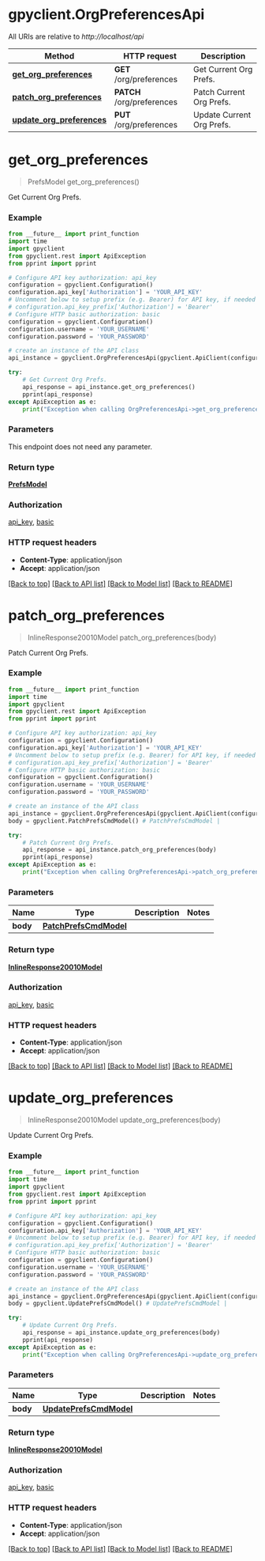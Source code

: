 # gpyclient.OrgPreferencesApi

All URIs are relative to *http://localhost/api*

Method | HTTP request | Description
------------- | ------------- | -------------
[**get_org_preferences**](OrgPreferencesApi.md#get_org_preferences) | **GET** /org/preferences | Get Current Org Prefs.
[**patch_org_preferences**](OrgPreferencesApi.md#patch_org_preferences) | **PATCH** /org/preferences | Patch Current Org Prefs.
[**update_org_preferences**](OrgPreferencesApi.md#update_org_preferences) | **PUT** /org/preferences | Update Current Org Prefs.


# **get_org_preferences**
> PrefsModel get_org_preferences()

Get Current Org Prefs.

### Example
```python
from __future__ import print_function
import time
import gpyclient
from gpyclient.rest import ApiException
from pprint import pprint

# Configure API key authorization: api_key
configuration = gpyclient.Configuration()
configuration.api_key['Authorization'] = 'YOUR_API_KEY'
# Uncomment below to setup prefix (e.g. Bearer) for API key, if needed
# configuration.api_key_prefix['Authorization'] = 'Bearer'
# Configure HTTP basic authorization: basic
configuration = gpyclient.Configuration()
configuration.username = 'YOUR_USERNAME'
configuration.password = 'YOUR_PASSWORD'

# create an instance of the API class
api_instance = gpyclient.OrgPreferencesApi(gpyclient.ApiClient(configuration))

try:
    # Get Current Org Prefs.
    api_response = api_instance.get_org_preferences()
    pprint(api_response)
except ApiException as e:
    print("Exception when calling OrgPreferencesApi->get_org_preferences: %s\n" % e)
```

### Parameters
This endpoint does not need any parameter.

### Return type

[**PrefsModel**](PrefsModel.md)

### Authorization

[api_key](../README.md#api_key), [basic](../README.md#basic)

### HTTP request headers

 - **Content-Type**: application/json
 - **Accept**: application/json

[[Back to top]](#) [[Back to API list]](../README.md#documentation-for-api-endpoints) [[Back to Model list]](../README.md#documentation-for-models) [[Back to README]](../README.md)

# **patch_org_preferences**
> InlineResponse20010Model patch_org_preferences(body)

Patch Current Org Prefs.

### Example
```python
from __future__ import print_function
import time
import gpyclient
from gpyclient.rest import ApiException
from pprint import pprint

# Configure API key authorization: api_key
configuration = gpyclient.Configuration()
configuration.api_key['Authorization'] = 'YOUR_API_KEY'
# Uncomment below to setup prefix (e.g. Bearer) for API key, if needed
# configuration.api_key_prefix['Authorization'] = 'Bearer'
# Configure HTTP basic authorization: basic
configuration = gpyclient.Configuration()
configuration.username = 'YOUR_USERNAME'
configuration.password = 'YOUR_PASSWORD'

# create an instance of the API class
api_instance = gpyclient.OrgPreferencesApi(gpyclient.ApiClient(configuration))
body = gpyclient.PatchPrefsCmdModel() # PatchPrefsCmdModel | 

try:
    # Patch Current Org Prefs.
    api_response = api_instance.patch_org_preferences(body)
    pprint(api_response)
except ApiException as e:
    print("Exception when calling OrgPreferencesApi->patch_org_preferences: %s\n" % e)
```

### Parameters

Name | Type | Description  | Notes
------------- | ------------- | ------------- | -------------
 **body** | [**PatchPrefsCmdModel**](PatchPrefsCmdModel.md)|  | 

### Return type

[**InlineResponse20010Model**](InlineResponse20010Model.md)

### Authorization

[api_key](../README.md#api_key), [basic](../README.md#basic)

### HTTP request headers

 - **Content-Type**: application/json
 - **Accept**: application/json

[[Back to top]](#) [[Back to API list]](../README.md#documentation-for-api-endpoints) [[Back to Model list]](../README.md#documentation-for-models) [[Back to README]](../README.md)

# **update_org_preferences**
> InlineResponse20010Model update_org_preferences(body)

Update Current Org Prefs.

### Example
```python
from __future__ import print_function
import time
import gpyclient
from gpyclient.rest import ApiException
from pprint import pprint

# Configure API key authorization: api_key
configuration = gpyclient.Configuration()
configuration.api_key['Authorization'] = 'YOUR_API_KEY'
# Uncomment below to setup prefix (e.g. Bearer) for API key, if needed
# configuration.api_key_prefix['Authorization'] = 'Bearer'
# Configure HTTP basic authorization: basic
configuration = gpyclient.Configuration()
configuration.username = 'YOUR_USERNAME'
configuration.password = 'YOUR_PASSWORD'

# create an instance of the API class
api_instance = gpyclient.OrgPreferencesApi(gpyclient.ApiClient(configuration))
body = gpyclient.UpdatePrefsCmdModel() # UpdatePrefsCmdModel | 

try:
    # Update Current Org Prefs.
    api_response = api_instance.update_org_preferences(body)
    pprint(api_response)
except ApiException as e:
    print("Exception when calling OrgPreferencesApi->update_org_preferences: %s\n" % e)
```

### Parameters

Name | Type | Description  | Notes
------------- | ------------- | ------------- | -------------
 **body** | [**UpdatePrefsCmdModel**](UpdatePrefsCmdModel.md)|  | 

### Return type

[**InlineResponse20010Model**](InlineResponse20010Model.md)

### Authorization

[api_key](../README.md#api_key), [basic](../README.md#basic)

### HTTP request headers

 - **Content-Type**: application/json
 - **Accept**: application/json

[[Back to top]](#) [[Back to API list]](../README.md#documentation-for-api-endpoints) [[Back to Model list]](../README.md#documentation-for-models) [[Back to README]](../README.md)


